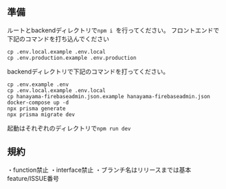 ## 準備


ルートとbackendディレクトリで`npm i `を行ってください。
フロントエンドで下記のコマンドを打ち込んでください
```
cp .env.local.example .env.local
cp .env.production.example .env.production
```

backendディレクトリで下記のコマンドを打ってください。
```
cp .env.example .env
cp .env.local.example .env.local
cp hanayama-firebaseadmin.json.example hanayama-firebaseadmin.json
docker-compose up -d
npx prisma generate
npx prisma migrate dev
```

起動はそれぞれのディレクトリで`npm run dev`

## 規約

・function禁止
・interface禁止
・ブランチ名はリリースまでは基本feature/ISSUE番号
